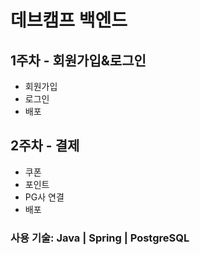 # 데브캠프 백엔드
## 1주차 - 회원가입&로그인
- 회원가입
- 로그인
- 배포
## 2주차 - 결제
- 쿠폰
- 포인트
- PG사 연결
- 배포
### 사용 기술: Java | Spring | PostgreSQL
